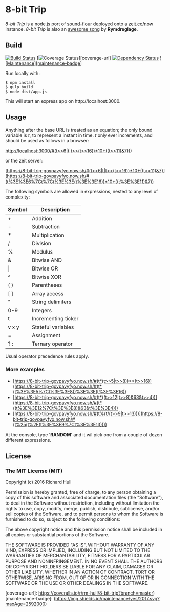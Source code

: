 # 8-bit Trip

_8-bit Trip_ is a node.js port of [sound-flour](https://github.com/rm-hull/sound-flour)
deployed onto a [zeit.co/now](https://zeit.co/now#) instance. _8-bit Trip_ is also an
[awesome song](https://www.youtube.com/watch?v=4qsWFFuYZYI) by **Rymdreglage**.


## Build

[![Build Status][travis-badge]][travis-url]
[![Coverage Status][coverage-badge]][coverage-url]
[![Dependency Status][david-badge]][david-url]
[![Maintenance][maintenance-badge]]()

Run locally with:

    $ npm install
    $ gulp build
    $ node dist/app.js

This will start an express app on http://localhost:3000.

## Usage

Anything after the base URL is treated as an equation; the only bound variable
is _t_, to represent a instant in time. _t_ only ever increments, and should be
used as follows in a browser:

[http://localhost:3000/#(t>>6|t|t>>(t>>16))*10+((t>>11)&7))](http://localhost:3000/#(t>>6|t|t>>(t>>16))*10+((t>>11)&7)))

or the zeit server:

[https://8-bit-trip-govpavyfyo.now.sh/#(t>>6|t|t>>(t>>16))*10+((t>>11)&7)](https://8-bit-trip-govpavyfyo.now.sh/#(t%3E%3E6%7Ct%7Ct%3E%3E(t%3E%3E16))*10+((t%3E%3E11)&7))

The following symbols are allowed in expressions, nested to any level of complexity:

| Symbol | Description         |
|--------|---------------------|
| +      | Addition            |
| -      | Subtraction         |
| *      | Multiplication      |
| /      | Division            |
| %      | Modulus             |
| &      | Bitwise AND         |
| \|     | Bitwise OR          |
| ^      | Bitwise XOR         |
| ( )    | Parentheses         |
| [ ]    | Array access        |
| "      | String delimiters   |
| 0-9    | Integers            |
| t      | Incrementing ticker |
| v x y  | Stateful variables  |
| =      | Assignment          |
| ? :    | Ternary operator    |

Usual operator precedence rules apply.

### More examples

* [https://8-bit-trip-govpavyfyo.now.sh/#(t*(t>>5|t>>8))>>(t>>16)](https://8-bit-trip-govpavyfyo.now.sh/#(t*(t%3E%3E5%7Ct%3E%3E8))%3E%3E(t%3E%3E16))
* [https://8-bit-trip-govpavyfyo.now.sh/#(t*((t>>12|t>>8)&63&t>>4))](https://8-bit-trip-govpavyfyo.now.sh/#(t*((t%3E%3E12%7Ct%3E%3E8)&63&t%3E%3E4)))
* [https://8-bit-trip-govpavyfyo.now.sh/#(t%(t/(t>>9|t>>13)))](https://8-bit-trip-govpavyfyo.now.sh/#(t%25(t%2F(t%3E%3E9%7Ct%3E%3E13))))

At the console, type '**RANDOM**' and it wil pick one from a couple of dozen
different expressions.

## License

### The MIT License (MIT)

Copyright (c) 2016 Richard Hull

Permission is hereby granted, free of charge, to any person obtaining a copy
of this software and associated documentation files (the "Software"), to deal
in the Software without restriction, including without limitation the rights
to use, copy, modify, merge, publish, distribute, sublicense, and/or sell
copies of the Software, and to permit persons to whom the Software is
furnished to do so, subject to the following conditions:

The above copyright notice and this permission notice shall be included in all
copies or substantial portions of the Software.

THE SOFTWARE IS PROVIDED "AS IS", WITHOUT WARRANTY OF ANY KIND, EXPRESS OR
IMPLIED, INCLUDING BUT NOT LIMITED TO THE WARRANTIES OF MERCHANTABILITY,
FITNESS FOR A PARTICULAR PURPOSE AND NONINFRINGEMENT. IN NO EVENT SHALL THE
AUTHORS OR COPYRIGHT HOLDERS BE LIABLE FOR ANY CLAIM, DAMAGES OR OTHER
LIABILITY, WHETHER IN AN ACTION OF CONTRACT, TORT OR OTHERWISE, ARISING FROM,
OUT OF OR IN CONNECTION WITH THE SOFTWARE OR THE USE OR OTHER DEALINGS IN THE
SOFTWARE.


[travis-badge]: https://api.travis-ci.org/rm-hull/8-bit-trip.svg
[travis-url]: https://travis-ci.org/rm-hull/8-bit-trip
[david-badge]: https://david-dm.org/rm-hull/8-bit-trip.svg
[david-url]: https://david-dm.org/rm-hull/8-bit-trip
[coverage-badge]: https://coveralls.io/repos/rm-hull/8-bit-trip/badge.svg?branch=master
[coverage-url]: https://coveralls.io/r/rm-hull/8-bit-trip?branch=master)
[maintenance-badge]: (https://img.shields.io/maintenance/yes/2017.svg?maxAge=2592000)
